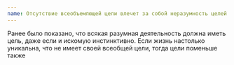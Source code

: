 ```yaml
---
name: Отсутствие всеобъемлющей цели влечет за собой неразумность целей в жизни
---
```


Ранее было показано, что всякая разумная деятельность должна иметь
цель, даже если и искомую инстинктивно. Если жизнь настолько
уникальна, что не имеет своей всеобщей цели, тогда цели поменьше также
